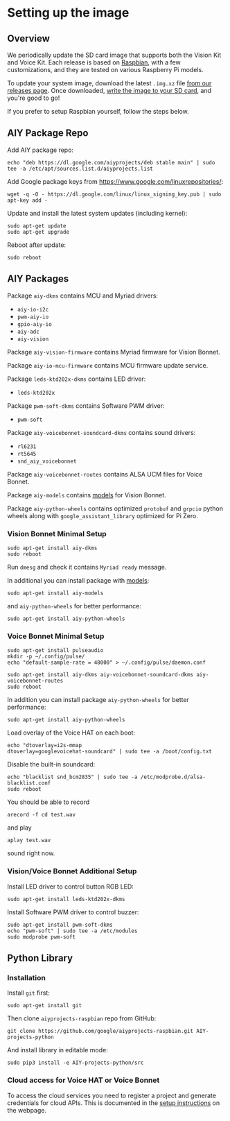 # Setting up the image

## Overview

We periodically update the SD card image that supports both the Vision Kit and
Voice Kit. Each release is based on [Raspbian][raspbian], with a few
customizations, and they are tested on various Raspberry Pi models.

To update your system image, download the latest `.img.xz` file
[from our releases page][github-releases]. Once downloaded,
[write the image to your SD card][image-flash], and you're good to go!

If you prefer to setup Raspbian yourself, follow the steps below.

## AIY Package Repo

Add AIY package repo:
```
echo "deb https://dl.google.com/aiyprojects/deb stable main" | sudo tee -a /etc/apt/sources.list.d/aiyprojects.list
```

Add Google package keys from https://www.google.com/linuxrepositories/:
```
wget -q -O - https://dl.google.com/linux/linux_signing_key.pub | sudo apt-key add -
```

Update and install the latest system updates (including kernel):
```
sudo apt-get update
sudo apt-get upgrade
```

Reboot after update:
```
sudo reboot
```

## AIY Packages

Package `aiy-dkms` contains MCU and Myriad drivers:

* `aiy-io-i2c`
* `pwm-aiy-io`
* `gpio-aiy-io`
* `aiy-adc`
* `aiy-vision`

Package `aiy-vision-firmware` contains Myriad firmware for Vision Bonnet.

Package `aiy-io-mcu-firmware` contains MCU firmware update service.

Package `leds-ktd202x-dkms` contains LED driver:

* `leds-ktd202x`

Package `pwm-soft-dkms` contains Software PWM driver:

* `pwm-soft`

Package `aiy-voicebonnet-soundcard-dkms` contains sound drivers:

* `rl6231`
* `rt5645`
* `snd_aiy_voicebonnet`

Package `aiy-voicebonnet-routes` contains ALSA UCM files for Voice Bonnet.

Package `aiy-models` contains [models][aiy-models] for Vision Bonnet.

Package `aiy-python-wheels` contains optimized `protobuf` and `grpcio` python
wheels along with `google_assistant_library` optimized for Pi Zero.

### Vision Bonnet Minimal Setup

```
sudo apt-get install aiy-dkms
sudo reboot
```

Run `dmesg` and check it contains `Myriad ready` message.

In additional you can install package with [models][aiy-models]:
```
sudo apt-get install aiy-models
```
and `aiy-python-wheels` for better performance:
```
sudo apt-get install aiy-python-wheels
```

### Voice Bonnet Minimal Setup

```
sudo apt-get install pulseaudio
mkdir -p ~/.config/pulse/
echo "default-sample-rate = 48000" > ~/.config/pulse/daemon.conf
```

```
sudo apt-get install aiy-dkms aiy-voicebonnet-soundcard-dkms aiy-voicebonnet-routes
sudo reboot
```

In addition you can install package `aiy-python-wheels` for better performance:
```
sudo apt-get install aiy-python-wheels
```

Load overlay of the Voice HAT on each boot:
```
echo "dtoverlay=i2s-mmap
dtoverlay=googlevoicehat-soundcard" | sudo tee -a /boot/config.txt
```

Disable the built-in soundcard:
```
echo "blacklist snd_bcm2835" | sudo tee -a /etc/modprobe.d/alsa-blacklist.conf
sudo reboot
```

You should be able to record
```
arecord -f cd test.wav
```
and play
```
aplay test.wav
```
sound right now.

### Vision/Voice Bonnet Additional Setup

Install LED driver to control button RGB LED:
```
sudo apt-get install leds-ktd202x-dkms
```

Install Software PWM driver to control buzzer:
```
sudo apt-get install pwm-soft-dkms
echo "pwm-soft" | sudo tee -a /etc/modules
sudo modprobe pwm-soft
```

## Python Library

### Installation

Install `git` first:
```
sudo apt-get install git
```

Then clone `aiyprojects-raspbian` repo from GitHub:
```
git clone https://github.com/google/aiyprojects-raspbian.git AIY-projects-python
```

And install library in editable mode:
```
sudo pip3 install -e AIY-projects-python/src
```

### Cloud access for Voice HAT or Voice Bonnet

To access the cloud services you need to register a project and generate
credentials for cloud APIs. This is documented in the
[setup instructions][aiy-voice-setup] on the webpage.

[raspbian]: https://www.raspberrypi.org/downloads/raspbian/
[image-flash]: https://www.raspberrypi.org/documentation/installation/installing-images/
[aiy-models]: https://aiyprojects.withgoogle.com/models/
[github-releases]: https://github.com/google/aiyprojects-raspbian/releases
[aiy-voice-setup]: https://aiyprojects.withgoogle.com/voice#google-assistant--get-credentials
